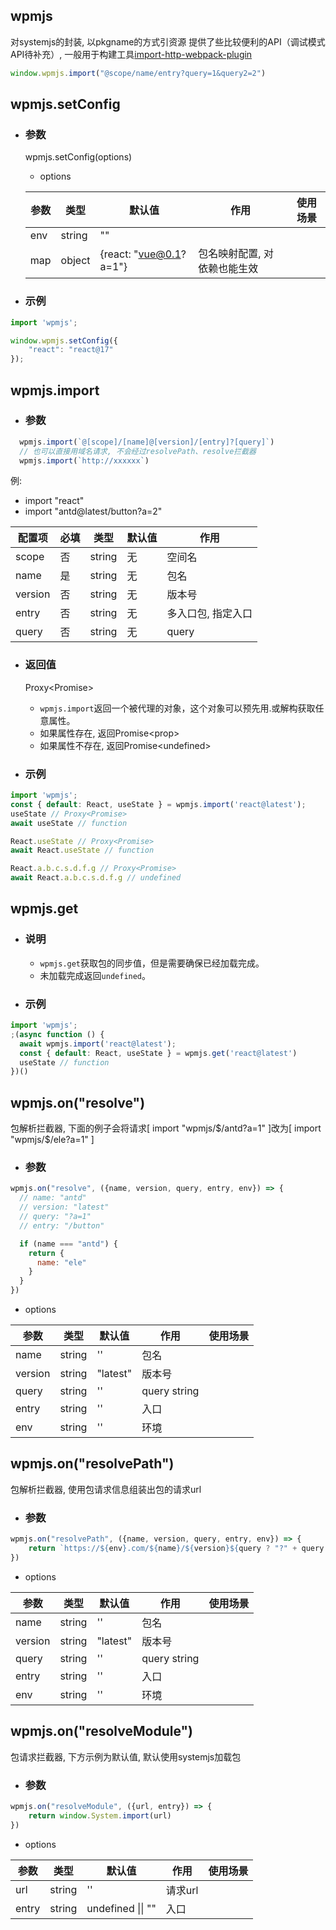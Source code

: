## wpmjs
对systemjs的封装, 以pkgname的方式引资源 提供了些比较便利的API（调试模式API待补充）, 一般用于构建工具[import-http-webpack-plugin](https://www.npmjs.com/package/import-http-webpack-plugin)
``` js
window.wpmjs.import("@scope/name/entry?query=1&query2=2")
```

<!--|  dev | boolean  | false | 是否是开发模式 | 目前一般由插件自动开启, 用于开发模式热更新 |-->

## wpmjs.setConfig
+ ### 参数
  wpmjs.setConfig(options)
  * options

  |  参数   | 类型 | 默认值  | 作用  | 使用场景 |
  |  ----  | ----  |----  | ----  | ---- |
  |  env | string  | "" |  |  |
  |  map | object  | {react: "vue@0.1?a=1"} | 包名映射配置, 对依赖也能生效 |  |


+ ### 示例
```js
import 'wpmjs';

window.wpmjs.setConfig({
    "react": "react@17"
});

```

## wpmjs.import
+ ### 参数
``` js
  wpmjs.import(`@[scope]/[name]@[version]/[entry]?[query]`)
  // 也可以直接用域名请求, 不会经过resolvePath、resolve拦截器
  wpmjs.import(`http://xxxxxx`)
```
  例: 
  * import "react"
  * import "antd@latest/button?a=2"

| 配置项          | 必填  | 类型     | 默认值   | 作用               |
|----------------|------|---------|---------|------------------|
| scope    | 否    | string  | 无     | 空间名               |
| name    | 是    | string  | 无     | 包名               |
| version      | 否    | string | 无 | 版本号 |
| entry      | 否    | string | 无 | 多入口包, 指定入口 |
| query      | 否    | string | 无 | query |

+ ### 返回值
  Proxy\<Promise\>
  * `wpmjs.import`返回一个被代理的对象，这个对象可以预先用.或解构获取任意属性。
  * 如果属性存在, 返回Promise\<prop\>
  * 如果属性不存在, 返回Promise\<undefined\>


+ ### 示例
``` jsx
import 'wpmjs';
const { default: React, useState } = wpmjs.import('react@latest');
useState // Proxy<Promise>
await useState // function

React.useState // Proxy<Promise>
await React.useState // function

React.a.b.c.s.d.f.g // Proxy<Promise>
await React.a.b.c.s.d.f.g // undefined
```

## wpmjs.get
+ ### 说明
  * `wpmjs.get`获取包的同步值，但是需要确保已经加载完成。
  * 未加载完成返回`undefined`。
+ ### 示例
``` jsx
import 'wpmjs';
;(async function () {
  await wpmjs.import('react@latest');
  const { default: React, useState } = wpmjs.get('react@latest')
  useState // function
})()
```

## wpmjs.on("resolve")
包解析拦截器, 下面的例子会将请求[  import "wpmjs/$/antd?a=1"  ]改为[  import "wpmjs/$/ele?a=1"  ]
+ ### 参数
```js
wpmjs.on("resolve", ({name, version, query, entry, env}) => {
  // name: "antd"
  // version: "latest"
  // query: "?a=1"
  // entry: "/button"

  if (name === "antd") {
    return {
      name: "ele"
    }
  }
})
```
  * options

  |  参数   | 类型 | 默认值  | 作用  | 使用场景 |
  |  ----  | ----  |----  | ----  | ---- |
  |  name | string  | '' | 包名 |  |
  |  version | string  | "latest" | 版本号 |  |
  |  query | string  | '' | query string |
  |  entry | string  | '' | 入口 |
  |  env | string  | '' | 环境 |


## wpmjs.on("resolvePath")
包解析拦截器, 使用包请求信息组装出包的请求url
+ ### 参数
```js
wpmjs.on("resolvePath", ({name, version, query, entry, env}) => {
    return `https://${env}.com/${name}/${version}${query ? "?" + query : ""}`
})
```
  * options

  |  参数   | 类型 | 默认值  | 作用  | 使用场景 |
  |  ----  | ----  |----  | ----  | ---- |
  |  name | string  | '' | 包名 |  |
  |  version | string  | "latest" | 版本号 |  |
  |  query | string  | '' | query string |
  |  entry | string  | '' | 入口 |
  |  env | string  | '' | 环境 |
  
  
## wpmjs.on("resolveModule")
包请求拦截器, 下方示例为默认值, 默认使用systemjs加载包
+ ### 参数
```js
wpmjs.on("resolveModule", ({url, entry}) => {
    return window.System.import(url)
})
```
  * options

  |  参数   | 类型 | 默认值  | 作用  | 使用场景 |
  |  ----  | ----  |----  | ----  | ---- |
  |  url | string  | '' | 请求url |  |
  |  entry | string  | undefined \|\| "" | 入口 |  |